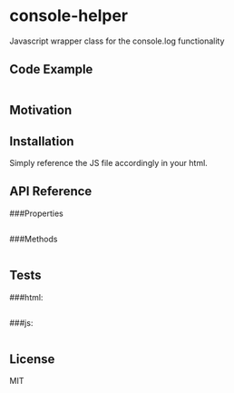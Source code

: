# console-helper

Javascript wrapper class for the console.log functionality

## Code Example
```js
```

## Motivation


## Installation

Simply reference the JS file accordingly in your html.

## API Reference

###Properties

```

```

###Methods

```

```

## Tests



###html:

```

```

###js:

```js

```

## License

MIT
